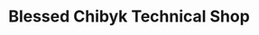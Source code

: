 ---
title: "Blessed Chibyk Technical Shop"
url: /monrovia/blessed-chibyk-technical-shop/
shop: Elektronik
---